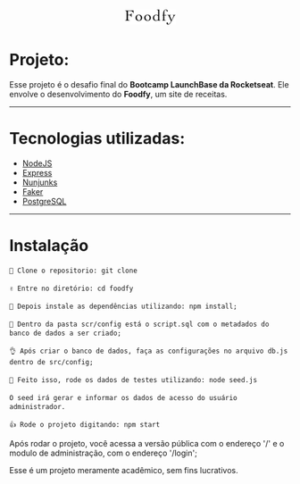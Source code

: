 <h1 align="center">
    <img src="public/img/logo.png">
</h1>

# Projeto:

Esse projeto é o desafio final do **Bootcamp LaunchBase da Rocketseat**.
Ele envolve o desenvolvimento do **Foodfy**, um site de receitas.

---

# Tecnologias utilizadas:

- [NodeJS](https://nodejs.org/) 
- [Express](https://expressjs.com/pt-br/)
- [Nunjunks](https://mozilla.github.io/nunjucks/)
- [Faker](https://github.com/marak/Faker.js/)
- [PostgreSQL](https://www.postgresql.org/)

---

# Instalação
```
🤞 Clone o repositorio: git clone 

✌ Entre no diretório: cd foodfy

🙌 Depois instale as dependências utilizando: npm install;

👏 Dentro da pasta scr/config está o script.sql com o metadados do banco de dados a ser criado;

👌 Após criar o banco de dados, faça as configurações no arquivo db.js dentro de src/config;

🎁 Feito isso, rode os dados de testes utilizando: node seed.js

O seed irá gerar e informar os dados de acesso do usuário administrador.

👍 Rode o projeto digitando: npm start
```
Após rodar o projeto, você acessa a versão pública com o endereço '/' e o modulo de administração, com o endereço '/login';

Esse é um projeto meramente acadêmico, sem fins lucrativos.